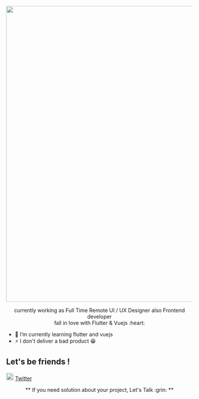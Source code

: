 <p align="center"><img src="header.png" width="800px" /></p>

<p align="center">currently working as Full Time Remote UI / UX Designer also Frontend developer<br/>
fall in love with Flutter & Vuejs :heart:</p>

- 🌱 I’m currently learning flutter and vuejs
- ⚡ I don't deliver a bad product :grin:

## Let's be friends !
<img src="https://img.icons8.com/dusk/64/000000/twitter.png" width="20"/>   [Twitter](https://twitter.com/amarmaulana06) <br/>

<p align="center"> ** If you need solution about your project, Let's Talk :grin: ** </p>

